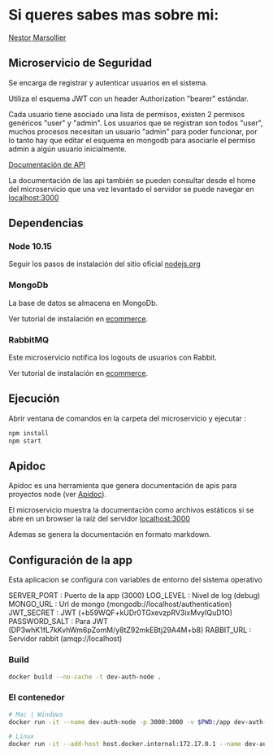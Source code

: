 # Si queres sabes mas sobre mi:

[Nestor Marsollier](https://github.com/nmarsollier/profile)

## Microservicio de Seguridad

Se encarga de registrar y autenticar usuarios en el sistema.

Utiliza el esquema JWT con un header Authorization "bearer" estándar.

Cada usuario tiene asociado una lista de permisos, existen 2 permisos genéricos "user" y "admin". Los usuarios que se registran son todos "user",  muchos procesos necesitan un usuario "admin" para poder funcionar, por lo tanto hay que editar el esquema en mongodb para asociarle el permiso admin a algún usuario inicialmente.

[Documentación de API](./README-API.md)

La documentación de las api también se pueden consultar desde el home del microservicio
que una vez levantado el servidor se puede navegar en [localhost:3000](http://localhost:3000/)

## Dependencias

### Node 10.15

Seguir los pasos de instalación del sitio oficial [nodejs.org](https://nodejs.org/en/)

### MongoDb

La base de datos se almacena en MongoDb.

Ver tutorial de instalación en [ecommerce](https://github.com/nmarsollier/ecommerce).

### RabbitMQ

Este microservicio notifica los logouts de usuarios con Rabbit.

Ver tutorial de instalación en [ecommerce](https://github.com/nmarsollier/ecommerce).

## Ejecución

Abrir ventana de comandos en la carpeta del microservicio y ejecutar :

```bash
npm install
npm start
```

## Apidoc

Apidoc es una herramienta que genera documentación de apis para proyectos node (ver [Apidoc](http://apidocjs.com/)).

El microservicio muestra la documentación como archivos estáticos si se abre en un browser la raíz del servidor [localhost:3000](http://localhost:3000/)

Ademas se genera la documentación en formato markdown.

## Configuración de la app

Esta aplicacion se configura con variables de entorno del sistema operativo

SERVER_PORT : Puerto de la app (3000)
LOG_LEVEL : Nivel de log (debug)
MONGO_URL : Url de mongo (mongodb://localhost/authentication)
JWT_SECRET : JWT  (+b59WQF+kUDr0TGxevzpRV3ixMvyIQuD1O)
PASSWORD_SALT : Para JWT (DP3whK1fL7kKvhWm6pZomM/y8tZ92mkEBtj29A4M+b8)
RABBIT_URL : Servidor rabbit (amqp://localhost)

### Build

```bash
docker build --no-cache -t dev-auth-node .
```

### El contenedor

```bash
# Mac | Windows
docker run -it --name dev-auth-node -p 3000:3000 -v $PWD:/app dev-auth-node

# Linux
docker run -it --add-host host.docker.internal:172.17.0.1 --name dev-auth-node -p 3000:3000 -v $PWD:/app dev-auth-node
```
